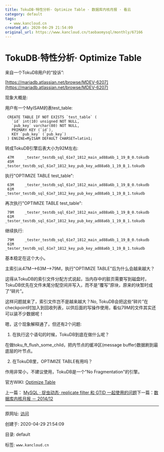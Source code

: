 ```yaml
---
title: TokuDB·特性分析· Optimize Table · 数据库内核月报 · 看云
category: default
tags: 
  - www.kancloud.cn
created_at: 2020-04-29 21:54:09
original_url: https://www.kancloud.cn/taobaomysql/monthly/67166
---
```


# TokuDB·特性分析· Optimize Table

来自一个TokuDB用户的“投诉”:

[https://mariadb.atlassian.net/browse/MDEV-6207](https://mariadb.atlassian.net/browse/MDEV-6207)

现象大概是:

用户有一个MyISAM的表test_table:

```plain
 CREATE TABLE IF NOT EXISTS `test_table` (
   `id` int(10) unsigned NOT NULL,
   `pub_key` varchar(80) NOT NULL,
   PRIMARY KEY (`id`),
   KEY `pub_key` (`pub_key`)
 ) ENGINE=MyISAM DEFAULT CHARSET=latin1;
```

转成TokuDB引擎后表大小为92M左右:

```plain
 47M     _tester_testdb_sql_61e7_1812_main_ad88a6b_1_19_B_0.tokudb
 45M     _tester_testdb_sql_61e7_1812_key_pub_key_ad88a6b_1_19_B_1.tokudb
```

执行"OPTIMIZE TABLE test_table":

```plain
 63M     _tester_testdb_sql_61e7_1812_main_ad88a6b_1_19_B_0.tokudb
 61M     _tester_testdb_sql_61e7_1812_key_pub_key_ad88a6b_1_19_B_1.tokudb
```

再次执行"OPTIMIZE TABLE test_table":

```plain
 79M     _tester_testdb_sql_61e7_1812_main_ad88a6b_1_19_B_0.tokudb
 61M     _tester_testdb_sql_61e7_1812_key_pub_key_ad88a6b_1_19_B_1.tokudb
```

继续执行:

```plain
 79M     _tester_testdb_sql_61e7_1812_main_ad88a6b_1_19_B_0.tokudb
 61M     _tester_testdb_sql_61e7_1812_key_pub_key_ad88a6b_1_19_B_1.tokudb
```

基本稳定在这个大小。

主索引从47M-->63M-->79M，执行"OPTIMIZE TABLE"后为什么会越来越大？

这得从TokuDB的索引文件分配方式说起，当内存中的脏页需要写到磁盘时，TokuDB优先在文件末尾分配空间并写入，而不是“覆写”原块，原来的块暂时成了“碎片”。

这样问题就来了，索引文件岂不是越来越大？No, TokuDB会把这些“碎片”在checkpoint时加入到回收列表，以供后面的写操作使用，看似79M的文件其实还可以装不少数据呢！

嗯，这个现象解释通了，但还有2个问题:

1.  在执行这个语句的时候，TokuDB到底在做什么呢？

在做toku\_ft\_flush\_some\_child，把内节点的缓冲区(message buffer)数据刷到最底层的叶节点。

2.  在TokuDB里，OPTIMIZE TABLE有用吗？

作用非常小，不建议使用，TokuDB是一个"No Fragmentation"的引擎。

官方WIKI: [Optimize Table](https://github.com/Tokutek/tokudb-engine/wiki/Optimize-Table)

上一篇： [MySQL · 捉虫动态· replicate filter 和 GTID 一起使用的问题](https://www.kancloud.cn/taobaomysql/monthly/67165)下一篇：[数据库内核月报 － 2014/12](https://www.kancloud.cn/taobaomysql/monthly/67021)

---------------------------------------------------


原网址: [访问](https://www.kancloud.cn/taobaomysql/monthly/67166)

创建于: 2020-04-29 21:54:09

目录: default

标签: `www.kancloud.cn`


